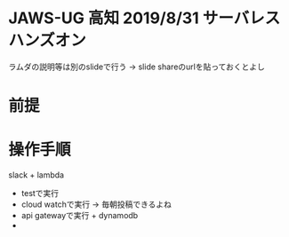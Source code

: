 # JAWS-UG 高知 2019/8/31 サーバレスハンズオン
ラムダの説明等は別のslideで行う -> slide shareのurlを貼っておくとよし

# 前提

# 操作手順

slack + lambda
  + testで実行
  + cloud watchで実行 -> 毎朝投稿できるよね
  + api gatewayで実行 + dynamodb
  + 
